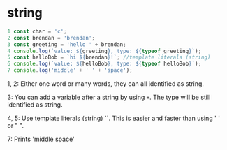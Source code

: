 # string

```jsx
1 const char = 'c';
2 const brendan = 'brendan';
3 const greeting = 'hello ' + brendan;
4 console.log(`value: ${greeting}, type: ${typeof greeting}`);
5 const helloBob = `hi ${brendan}!`; //template literals (string)
6 console.log(`value: ${helloBob}, type: ${typeof helloBob}`);
7 console.log('middle' + ' ' + 'space');
```

1, 2: Either one word or many words, they can all identified as string.

3: You can add a variable after a string by using `+`. The type will be still identified as string.

4, 5: Use template literals (string) ``. This is easier and faster than using ' ' or " ".

7: Prints 'middle space'
